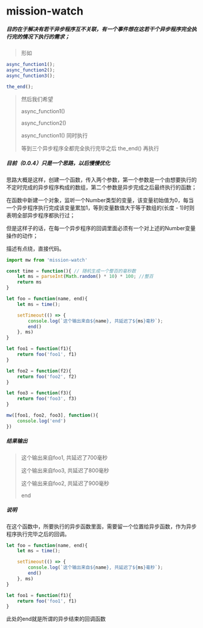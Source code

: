 # mission-watch

##### 目的在于解决有若干异步程序互不关联，有一个事件想在这若干个异步程序完全执行完的情况下执行的需求；

> 形如

```javascript
async_function1();
async_function2();
async_function3();

the_end();
```

> 然后我们希望
>
> async_function1()
>
> async_function2() 
>
> async_function1() 同时执行
>
> 等到三个异步程序全都完全执行完毕之后 the_end() 再执行



##### 目前（0.0.4）只是一个思路，以后慢慢优化

思路大概是这样，创建一个函数，传入两个参数，第一个参数是一个由想要执行的不定时完成的异步程序构成的数组，第二个参数是异步完成之后最终执行的函数；

在函数中新建一个对象，监听一个Number类型的变量，该变量初始值为0，每当一个异步程序执行完成该变量累加1，等到变量数值大于等于数组的(长度 - 1)时则表明全部异步程序都执行过；

但是这样子的话，在每一个异步程序的回调里面必须有一个对上述的Number变量操作的动作；

描述有点绕，直接代码。



```javascript
import mw from 'mission-watch'

const time = function(){ // 随机生成一个整百的毫秒数
    let ms = parseInt(Math.random() * 10) * 100; //整百
    return ms
}

let foo = function(name, end){
    let ms = time();

    setTimeout(() => {
        console.log(`这个输出来自${name}, 共延迟了${ms}毫秒`);
        end()
    }, ms)
}

let foo1 = function(f1){
    return foo('foo1', f1)
}

let foo2 = function(f2){
    return foo('foo2', f2)
}

let foo3 = function(f3){
    return foo('foo3', f3)
}

mw([foo1, foo2, foo3], function(){
    console.log('end')
})

```



##### 结果输出

> 这个输出来自foo1, 共延迟了700毫秒
>
> 这个输出来自foo3, 共延迟了800毫秒
>
> 这个输出来自foo2, 共延迟了900毫秒
>
> end



##### 说明

在这个函数中，所要执行的异步函数里面，需要留一个位置给异步函数，作为异步程序执行完毕之后的回调。

```javascript
let foo = function(name, end){
    let ms = time();

    setTimeout(() => {
        console.log(`这个输出来自${name}, 共延迟了${ms}毫秒`);
        end()
    }, ms)
}

let foo1 = function(f1){
    return foo('foo1', f1)
}
```

此处的end就是所谓的异步结束的回调函数